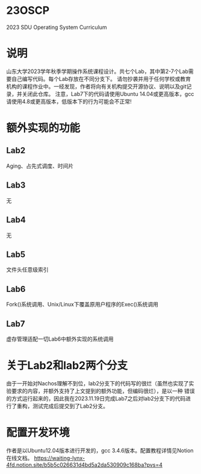 # 23OSCP
2023 SDU Operating System Curriculum

# 说明
山东大学2023学年秋季学期操作系统课程设计。共七个Lab，其中第2-7个Lab需要自己编写代码。每个Lab存放在不同分支下。
请勿抄袭并用于任何学校或教育机构的课程作业中。一经发现，作者将向有关机构提交开源协议、说明以及git记录，并关闭此仓库。
注意，Lab7下的代码请使用Ubuntu 14.04或更高版本，gcc请使用4.8或更高版本，低版本下的行为可能会不正常!

# 额外实现的功能
## Lab2
Aging、占先式调度、时间片
## Lab3
无
## Lab4
无
## Lab5
文件头任意级索引
## Lab6
Fork()系统调用、Unix/Linux下覆盖原用户程序的Exec()系统调用
## Lab7
虚存管理适配一切Lab6中额外实现的系统调用

# 关于Lab2和lab2两个分支
由于一开始对Nachos理解不到位，lab2分支下的代码写的很烂（虽然也实现了实验要求的内容，并额外支持了上文提到的额外功能，但编码很烂），是以一种
错误的方式运行起来的，因此我在2023.11.19日完成Lab7之后对lab2分支下的代码进行了重构，测试完成后提交到了Lab2分支。

# 配置开发环境
作者是以Ubuntu12.04版本进行开发的，gcc 3.4.6版本。配置教程详情见Notion在线文档。
https://waiting-lynx-4fd.notion.site/b5b5c026631d4bd5a2da530909c168ba?pvs=4
